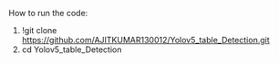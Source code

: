 How to run the code:<br>

1.    !git clone https://github.com/AJITKUMAR130012/Yolov5_table_Detection.git
2.    cd Yolov5_table_Detection

